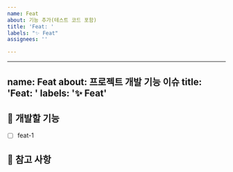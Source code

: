```yaml
---
name: Feat
about: 기능 추가(테스트 코드 포함)
title: 'Feat: '
labels: "✨ Feat"
assignees: ''

---
```


---
name: Feat
about: 프로젝트 개발 기능 이슈
title: 'Feat: '
labels: '✨ Feat'
---

## 💎 개발할 기능

<!-- 어떤 기능을 구현할지 알려주세요. -->

- [ ] feat-1

## 📖 참고 사항

<!-- 레퍼런스, 스크린샷 등을 넣어 주세요. -->
